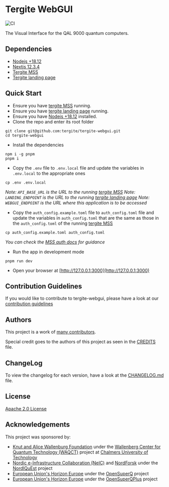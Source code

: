 # Tergite WebGUI

![CI](https://github.com/tergite/tergite-webgui/actions/workflows/ci.yml/badge.svg)

The Visual Interface for the QAL 9000 quantum computers.

## Dependencies

-   [Nodejs +18.12](https://nodejs.org/)
-   [Nextjs 12.3.4](https://nextjs.org/)
-   [Tergite MSS](https://github.com/tergite/tergite-mss)
-   [Tergite landing page](https://github.com/tergite/tergite-landing-page/)

## Quick Start

-   Ensure you have [tergite MSS](https://github.com/tergite/tergite-mss) running.
-   Ensure you have [tergite landing page](https://github.com/tergite/tergite-landing-page/) running.
-   Ensure you have [Nodejs +18.12](https://nodejs.org/) installed.
-   Clone the repo and enter its root folder

```shell
git clone git@github.com:tergite/tergite-webgui.git
cd tergite-webgui
```

-   Install the dependencies

```shell
npm i -g pnpm
pnpm i
```

-   Copy the `.env` file to `.env.local` file and update the variables in `.env.local` to the appropriate ones

```shell
cp .env .env.local
```

_Note: `API_BASE_URL` is the URL to the running [tergite MSS](https://github.com/tergite/tergite-mss)_
_Note: `LANDING_ENDPOINT` is the URL to the running [tergite landing page](https://github.com/tergite/tergite-landing-page)_
_Note: `WEBGUI_ENDPOINT` is the URL where this application is to be accessed_

-   Copy the `auth_config.example.toml` file to `auth_config.toml` file and update the variables in `auth_config.toml`
    that are the same as those in the `auth_config.toml` of the running [tergite MSS](https://github.com/tergite/tergite-mss)

```shell
cp auth_config.example.toml auth_config.toml
```

_You can check the [MSS auth docs](https://github.com/tergite/tergite-mss/blob/main/docs/auth.md) for guidance_

-   Run the app in development mode

```shell
pnpm run dev
```

-   Open your browser at [http://127.0.0.1:3000](http://127.0.0.1:3000)

## Contribution Guidelines

If you would like to contribute to tergite-webgui, please have a look at our
[contribution guidelines](./CONTRIBUTING.md)

## Authors

This project is a work of
[many contributors](https://github.com/tergite/tergite-webgui/graphs/contributors).

Special credit goes to the authors of this project as seen in the [CREDITS](./CREDITS.md) file.

## ChangeLog

To view the changelog for each version, have a look at
the [CHANGELOG.md](./CHANGELOG.md) file.

## License

[Apache 2.0 License](./LICENSE)

## Acknowledgements

This project was sponsored by:

-   [Knut and Alice Wallenburg Foundation](https://kaw.wallenberg.org/en) under the [Wallenberg Center for Quantum Technology (WAQCT)](https://www.chalmers.se/en/centres/wacqt/) project at [Chalmers University of Technology](https://www.chalmers.se)
-   [Nordic e-Infrastructure Collaboration (NeIC)](https://neic.no) and [NordForsk](https://www.nordforsk.org/sv) under the [NordIQuEst](https://neic.no/nordiquest/) project
-   [European Union's Horizon Europe](https://research-and-innovation.ec.europa.eu/funding/funding-opportunities/funding-programmes-and-open-calls/horizon-europe_en) under the [OpenSuperQ](https://cordis.europa.eu/project/id/820363) project
-   [European Union's Horizon Europe](https://research-and-innovation.ec.europa.eu/funding/funding-opportunities/funding-programmes-and-open-calls/horizon-europe_en) under the [OpenSuperQPlus](https://opensuperqplus.eu/) project

